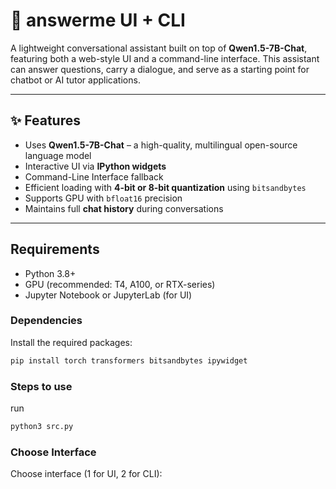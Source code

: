 # 🤖 answerme UI + CLI

A lightweight conversational assistant built on top of **Qwen1.5-7B-Chat**, featuring both a web-style UI and a command-line interface. This assistant can answer questions, carry a dialogue, and serve as a starting point for chatbot or AI tutor applications.

---

## ✨ Features

- Uses **Qwen1.5-7B-Chat** – a high-quality, multilingual open-source language model
- Interactive UI via **IPython widgets**
- Command-Line Interface fallback
- Efficient loading with **4-bit or 8-bit quantization** using `bitsandbytes`
- Supports GPU with `bfloat16` precision
- Maintains full **chat history** during conversations

---

## Requirements

- Python 3.8+
- GPU (recommended: T4, A100, or RTX-series)
- Jupyter Notebook or JupyterLab (for UI)

### Dependencies

Install the required packages:

```bash
pip install torch transformers bitsandbytes ipywidget
```
### Steps to use
run
```bash
python3 src.py
```
### Choose Interface
Choose interface (1 for UI, 2 for CLI):



